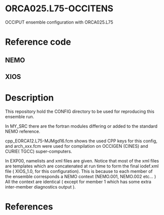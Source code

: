 # ORCA025.L75-OCCITENS
OCCIPUT ensemble configuration with ORCA025.L75

# Reference code
## NEMO
## XIOS

# Description
 This repository hold the CONFIG directory to be used for reproducing this ensemble run.
 
 In MY_SRC there are the fortran modules differing or added to the standard NEMO reference.
 
 cpp_EORCA12.L75-MJMgd16.fcm shows the used CPP keys for this config, and arch_xxx.fcm were used for compilation on OCCIGEN (CINES) and CURIE( TGCC) super-computers.
 
 In EXP00, namelists and xml files are given.  Notice that most of the xml files are templates which are concatenated at run time to form the final iodef.xml file ( XIOS_1.0, for this configuration). This is because to each member of the ensemble  corresponds a NEMO context (NEMO.001, NEMO.002 etc... ) All the context are identical ( except for member 1 which has some extra inter-member diagnostics output ).
 
# References
